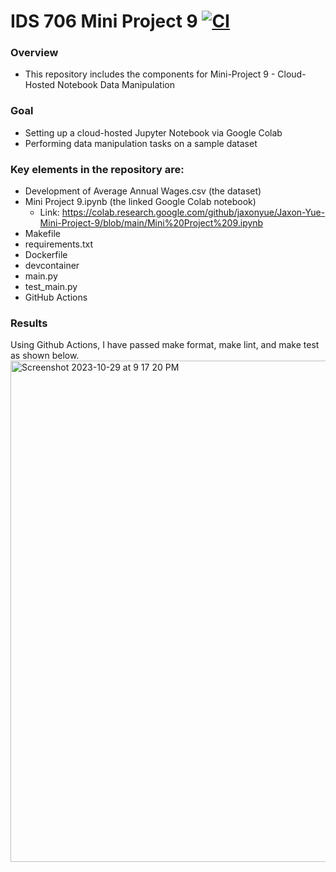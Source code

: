 # IDS 706 Mini Project 9 [![CI](https://github.com/jaxonyue/Jaxon-Yue-Mini-Project-9/actions/workflows/cicd.yml/badge.svg)](https://github.com/jaxonyue/Jaxon-Yue-Mini-Project-9/actions/workflows/cicd.yml)
### Overview
* This repository includes the components for Mini-Project 9 - Cloud-Hosted Notebook Data Manipulation

### Goal
* Setting up a cloud-hosted Jupyter Notebook via Google Colab
* Performing data manipulation tasks on a sample dataset

### Key elements in the repository are:
* Development of Average Annual Wages.csv (the dataset)
* Mini Project 9.ipynb (the linked Google Colab notebook)
  * Link: https://colab.research.google.com/github/jaxonyue/Jaxon-Yue-Mini-Project-9/blob/main/Mini%20Project%209.ipynb
* Makefile
* requirements.txt
* Dockerfile
* devcontainer
* main.py
* test_main.py
* GitHub Actions

### Results
Using Github Actions, I have passed make format, make lint, and make test as shown below.
<img width="802" alt="Screenshot 2023-10-29 at 9 17 20 PM" src="https://github.com/jaxonyue/Jaxon-Yue-Mini-Project-9/assets/70416390/2c2b84ed-0245-4749-bcb2-013c1ce92dad">
